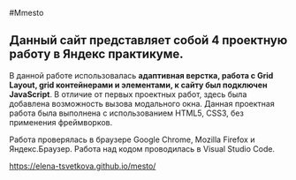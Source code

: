 #Mmesto

## Данный сайт представляет собой 4 проектную работу в Яндекс практикуме.
В данной работе использовалась **адаптивная верстка, работа с Grid Layout, grid контейнерами и элементами, к сайту был подключен JavaScript**.
В отличие от первых проектных работ, здесь была добавлена возможность вызова модального окна.
Данная проектная работа была выполнена с использованием HTML5, CSS3, без применения фреймворков.

Работа проверялась в браузере Google Chrome, Mozilla Firefox и Яндекс.Браузер. Работа над кодом проводилась в Visual Studio Code.

https://elena-tsvetkova.github.io/mesto/


